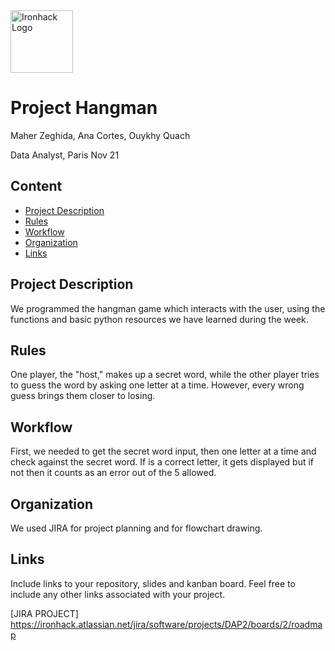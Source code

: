 <img src="https://bit.ly/2VnXWr2" alt="Ironhack Logo" width="100"/>

# Project Hangman
Maher Zeghida, Ana Cortes, Ouykhy Quach

Data Analyst, Paris Nov 21

## Content
- [Project Description](#project-description)
- [Rules](#rules)
- [Workflow](#workflow)
- [Organization](#organization)
- [Links](#links)

## Project Description
We programmed the hangman game which interacts with the user, using the functions and basic python resources we have learned during the week.

## Rules
One player, the "host," makes up a secret word, while the other player tries to guess the word by asking one letter at a time. However, every wrong guess brings them closer to losing.

## Workflow
First, we needed to get the secret word input, then one letter at a time and check against the secret word. If is a correct letter, it gets displayed but if not then it counts as an error out of the 5 allowed.

## Organization
We used JIRA for project planning and for flowchart drawing.

## Links
Include links to your repository, slides and kanban board. Feel free to include any other links associated with your project.

[JIRA PROJECT] https://ironhack.atlassian.net/jira/software/projects/DAP2/boards/2/roadmap

